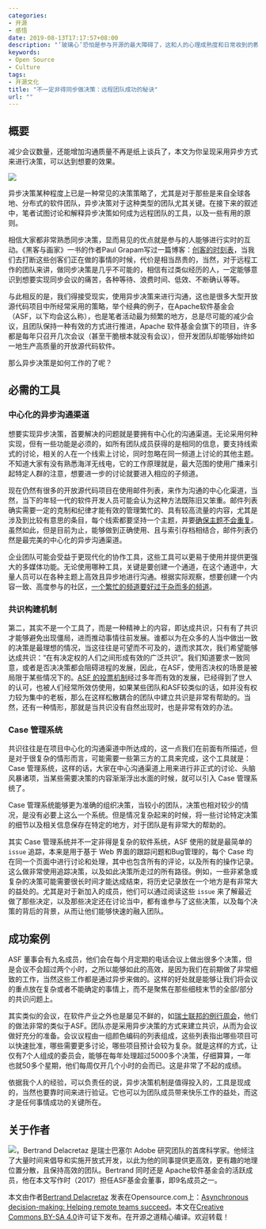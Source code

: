 ```yaml
---
categories:
- 开源
- 感悟
date: 2019-08-13T17:17:57+08:00
description: "’玻璃心’恐怕是参与开源的最大障碍了，这和人的心理成熟度和日常收到的教养有很大的关系，具有超强同理心的人会很快适应这点，而缺乏这点就会难以接受。互联网所带来的全球式的协作模式，以Linux为代表的开放源代码软件项目的成功印证了这点，所以要理性的克服这一点，尤其是适应远程办公的时候。"
keywords:
- Open Source
- Culture
tags:
- 开源文化
title: "不一定非得同步做决策：远程团队成功的秘诀"
url: ""
---
```


## 概要

减少会议数量，还能增加沟通质量不再是纸上谈兵了，本文为你呈现采用异步方式来进行决策，可以达到想要的效果。

![](https://opensource.com/sites/default/files/styles/image-full-size/public/lead-images/people_remote_teams_world.png?itok=_9DCHEel)

异步决策某种程度上已是一种常见的决策策略了，尤其是对于那些是来自全球各地、分布式的软件团队，异步决策对于这种类型的团队尤其关键。在接下来的叙述中，笔者试图讨论和解释异步决策如何成为远程团队的工具，以及一些有用的原则。

相信大家都非常熟悉同步决策，显而易见的优点就是参与的人能够进行实时的互动。《黑客与画家》一书的作者Paul Grapam写过一篇博客：[创客的时刻表](http://www.paulgraham.com/makersschedule.html)，当我们去打断这些创客们正在做的事情的时候，代价是相当昂贵的，当然，对于远程工作的团队来讲，做同步决策是几乎不可能的，相信有过类似经历的人，一定能够意识到想要实现同步会议的痛苦，各种等待、浪费时间、低效、不断确认等等。

与此相反的是，我们得接受现实，使用异步决策来进行沟通，这也是很多大型开放源代码项目中所经常采用的策略，举个经典的例子，在Apache软件基金会（ASF，以下均会这么称），也是笔者活动最为频繁的地方，总是尽可能的减少会议，且团队保持一种有效的方式进行推进，Apache 软件基金会旗下的项目，许多都是每年只召开几次会议（甚至干脆根本就没有会议），但开发团队却能够始终如一地生产高质量的开放源代码软件。

那么异步决策是如何工作的了呢？

## 必需的工具

### 中心化的异步沟通渠道

想要实现异步决策，首要解决的问题就是要拥有中心化的沟通渠道。无论采用何种实现，但有一些功能是必须的，如所有团队成员获得的是相同的信息，要支持线索式的讨论，相关的人在一个线索上讨论，同时忽略在同一频道上讨论的其他主题。不知道大家有没有熟悉海洋无线电，它的工作原理就是，最大范围的使用广播来引起特定人群的注意，想要进一步的讨论就要进入相应的子频道。

现在仍然有很多的开放源代码项目在使用邮件列表，来作为沟通的中心化渠道，当然，当下的年轻一代的软件开发人员可能会认为这种方法既陈旧又笨重。邮件列表确实需要一定的克制和纪律才能有效的管理繁忙的、具有较高流量的内容，尤其是涉及到比较有意思的条目，每个线索都要坚持一个主题，并要[确保主题不会重复](https://grep.codeconsult.ch/2017/11/10/large-mailing-lists-survival-guide/)。虽然如此，但是目前为止，能够做到正确使用、且与索引存档相结合，邮件列表仍然是最完美的中心化的异步沟通渠道。

企业团队可能会受益于更现代化的协作工具，这些工具可以更易于使用并提供更强大的多媒体功能。无论使用哪种工具，关键是要创建一个通道，在这个通道中，大量人员可以在各种主题上高效且异步地进行沟通。根据实际观察，想要创建一个内容一致、高度参与的社区，[一个繁忙的频道要好过于杂而多的频道](https://grep.codeconsult.ch/2011/12/06/stefanos-mazzocchis-busy-list-pattern/)。

### 共识构建机制

第二，其实不是一个工具了，而是一种精神上的内容，即达成共识，只有有了共识才能够避免出现僵局，进而推动事情往前发展。谁都以为在众多的人当中做出一致的决策是最理想的情况，当这往往是可望而不可及的，退而求其次，我们希望能够达成共识：“在有决定权的人们之间形成有效的广泛共识”。我们知道要求一致同意，或者是否决决策都会阻碍进程的发展，因此，在ASF，使用否决权的场景是被局限于某些情况下的。[ASF 的投票机制](http://www.apache.org/foundation/voting.html)经过多年而有效的发展，已经得到了世人的认可，也被人们经常所效仿使用，如果某些团队和ASF较类似的话，如并没有权力较为集中的老板，那么在这样松散耦合的团队中建立共识是非常有帮助的。当然，还有一种情形，那就是当共识没有自然出现时，也是非常有效的办法。


### Case 管理系统

共识往往是在项目中心化的沟通渠道中所达成的，这一点我们在前面有所描述，但是对于很复杂的情形而言，可能需要一些第三方的工具来完成，这个工具就是：Case 管理系统，这样的话，大家在中心沟通渠道上用来进行非正式的讨论、头脑风暴诸项，当某些需要决策的内容渐渐浮出水面的时候，就可以引入 Case 管理系统了。

Case 管理系统能够更为准确的组织决策，当较小的团队，决策也相对较少的情况，是没有必要上这么一个系统。但是情况复杂起来的时候，将一些讨论特定决策的细节以及相关信息保存在特定的地方，对于团队是有非常大的帮助的。

其实 Case 管理系统并不一定非得是复杂的软件系统，ASF 使用的就是最简单的 `issue` 追踪，本来是用于基于 Web 界面的跟踪问题和Bug管理的，每个 Case 均在同一个页面中进行讨论和处理，其中也包含所有的评论，以及所有的操作记录。这么做非常使用追踪决策，以及如此决策所走过的所有路径。例如，一些非紧急或复杂的决策可能需要很长时间才能达成结束，将历史记录放在一个地方是有非常大的益处的。尤其是对于新加入的成员，他们可以通过阅读这些 `issue` 来了解最近做了那些决定，以及那些决定还在讨论当中，都有谁参与了这些决策，以及每个决策的背后的背景，从而让他们能够快速的融入团队。

## 成功案例

ASF 董事会有九名成员，他们会在每个月定期的电话会议上做出很多个决策，但是会议不会超过两个小时，之所以能够如此的高效，是因为我们在前期做了非常细致的工作，当然这些工作都是通过异步来做的。这样的好处就是能够让我们将会议的重点放在复杂或者不能确定的事情上，而不是聚焦在那些细枝末节的全部/部分的共识问题上。

其实类似的会议，在软件产业之外也是屡见不鲜的，如[瑞士联邦的例行周会](https://www.admin.ch/gov/en/start/federal-council/tasks/decision-making/federal-council-meeting.html)，他们的做法非常的类似于ASF。团队亦是采用异步决策的方式来建立共识，从而为会议做好充分的准备。会议议程由一组颜色编码的列表组成，这些列表指出哪些项目可以快速批准，哪些需要更多讨论，哪些项目预计会较为复杂。就是这样的方式，让仅有7个人组成的委员会，能够在每年处理超过5000多个决策，仔细算算，一年也就50多个星期，他们每周仅开几个小时的会而已。这是非常了不起的成绩。

依据我个人的经验，可以负责任的说，异步决策机制是值得投入的，工具是现成的，当然也要靠时间来进行验证。它也可以为团队成员带来快乐工作的益处，而这才是任何事情成功的关键所在。

## 关于作者
![](https://opensource.com/sites/default/files/styles/profile_pictures/public/pictures/bertrand.jpg?itok=Urk-w3s7)，Bertrand Delacretaz 是瑞士巴塞尔 Adobe 研究团队的首席科学家。他倾注了大量时间来倡导和实施开放式开发，以此为他的同事提供更高效，更有趣的地理位置分散，且保持高效的团队。Bertrand 同时还是 Apache软件基金会的活跃成员，他在本文写作时（2017）担任ASF基金会董事，即9名成员之一。


本文由作者[Bertrand Delacretaz](https://opensource.com/users/bdelacretaz)  发表在Opensource.com上：[Asynchronous decision-making: Helping remote teams succeed](https://opensource.com/article/17/12/asynchronous-decision-making)。本文在[Creative Commons BY-SA 4.0](http://creativecommons.org/licenses/by-sa/4.0/)许可证下发布。在开源之道精心编译。欢迎转载！

